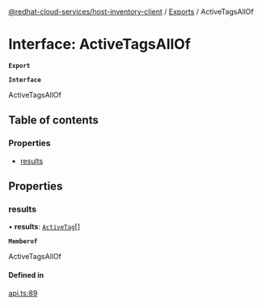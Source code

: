 [@redhat-cloud-services/host-inventory-client](../README.md) / [Exports](../modules.md) / ActiveTagsAllOf

# Interface: ActiveTagsAllOf

**`Export`**

**`Interface`**

ActiveTagsAllOf

## Table of contents

### Properties

- [results](ActiveTagsAllOf.md#results)

## Properties

### results

• **results**: [`ActiveTag`](ActiveTag.md)[]

**`Memberof`**

ActiveTagsAllOf

#### Defined in

[api.ts:89](https://github.com/RedHatInsights/javascript-clients/blob/master/packages/host-inventory/api.ts#L89)
